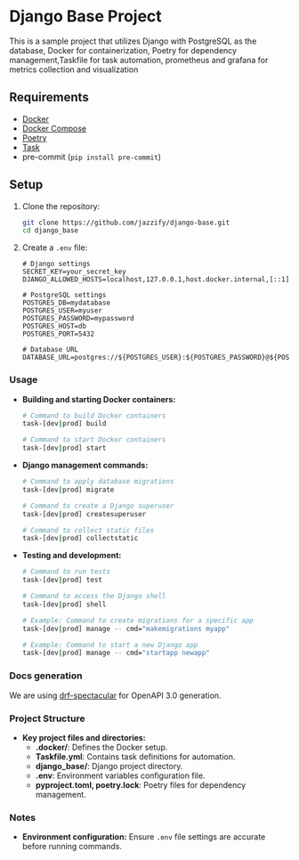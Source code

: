# Django Base Project

This is a sample project that utilizes Django with PostgreSQL as the database,
Docker for containerization, Poetry for dependency management,Taskfile for task automation,
prometheus and grafana for metrics collection and visualization

## Requirements

- [Docker](https://www.docker.com/)
- [Docker Compose](https://docs.docker.com/compose/)
- [Poetry](https://python-poetry.org/)
- [Task](https://taskfile.dev/)
- pre-commit (`pip install pre-commit`)

## Setup

1. Clone the repository:
    ```sh
    git clone https://github.com/jazzify/django-base.git
    cd django_base
    ```

2. Create a `.env` file:
    ```
    # Django settings
    SECRET_KEY=your_secret_key
    DJANGO_ALLOWED_HOSTS=localhost,127.0.0.1,host.docker.internal,[::1]

    # PostgreSQL settings
    POSTGRES_DB=mydatabase
    POSTGRES_USER=myuser
    POSTGRES_PASSWORD=mypassword
    POSTGRES_HOST=db
    POSTGRES_PORT=5432

    # Database URL
    DATABASE_URL=postgres://${POSTGRES_USER}:${POSTGRES_PASSWORD}@${POSTGRES_HOST}:${POSTGRES_PORT}/${POSTGRES_DB}
    ```

### Usage

- **Building and starting Docker containers:**
    ```bash
    # Command to build Docker containers
    task-[dev|prod] build
    ```
    ```bash
    # Command to start Docker containers
    task-[dev|prod] start
    ```

- **Django management commands:**
    ```bash
    # Command to apply database migrations
    task-[dev|prod] migrate
    ```
    ```bash
    # Command to create a Django superuser
    task-[dev|prod] createsuperuser
    ```
    ```bash
    # Command to collect static files
    task-[dev|prod] collectstatic
    ```

- **Testing and development:**
    ```bash
    # Command to run tests
    task-[dev|prod] test
    ```
    ```bash
    # Command to access the Django shell
    task-[dev|prod] shell
    ```
    ```bash
    # Example: Command to create migrations for a specific app
    task-[dev|prod] manage -- cmd="makemigrations myapp"

    # Example: Command to start a new Django app
    task-[dev|prod] manage -- cmd="startapp newapp"
    ```

### Docs generation
We are using [drf-spectacular](https://drf-spectacular.readthedocs.io/en/latest/index.html) for OpenAPI 3.0 generation.

### Project Structure

- **Key project files and directories:**
  - **.docker/**: Defines the Docker setup.
  - **Taskfile.yml**: Contains task definitions for automation.
  - **django_base/**: Django project directory.
  - **.env**: Environment variables configuration file.
  - **pyproject.toml, poetry.lock**: Poetry files for dependency management.

### Notes
- **Environment configuration:** Ensure `.env` file settings are accurate before running commands.
